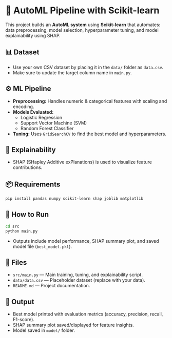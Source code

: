 # 🤖 AutoML Pipeline with Scikit-learn

This project builds an **AutoML system** using **Scikit-learn** that automates:
data preprocessing, model selection, hyperparameter tuning, and model explainability using SHAP.

## 📊 Dataset

- Use your own CSV dataset by placing it in the `data/` folder as `data.csv`.
- Make sure to update the target column name in `main.py`.

## ⚙️ ML Pipeline

- **Preprocessing:** Handles numeric & categorical features with scaling and encoding.
- **Models Evaluated:**
  - Logistic Regression
  - Support Vector Machine (SVM)
  - Random Forest Classifier
- **Tuning:** Uses `GridSearchCV` to find the best model and hyperparameters.

## 🧠 Explainability

- SHAP (SHapley Additive exPlanations) is used to visualize feature contributions.

## 📦 Requirements

```bash
pip install pandas numpy scikit-learn shap joblib matplotlib
```

## 🚀 How to Run

```bash
cd src
python main.py
```

- Outputs include model performance, SHAP summary plot, and saved model file (`best_model.pkl`).

## 📁 Files

- `src/main.py` — Main training, tuning, and explainability script.
- `data/data.csv` — Placeholder dataset (replace with your data).
- `README.md` — Project documentation.

## 🏁 Output

- Best model printed with evaluation metrics (accuracy, precision, recall, F1-score).
- SHAP summary plot saved/displayed for feature insights.
- Model saved in `model/` folder.
